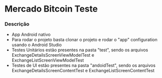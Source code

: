 # Mercado Bitcoin Teste

### Descrição

 - App Android nativo
 - Para rodar o projeto basta clonar o projeto e rodar o "app" configuration usando o Android Studio
 - Testes Unitários estão presentes na pasta "test", sendo os arquivos ExchangeDetailsScreenViewModelTest e ExchangeListScreenViewModelTest
 - Testes de UI estão presentes na pasta "andoidTest", sendo os arquivos ExchangeDetailsScreenContentTest e ExchangeListScreenContentTest
